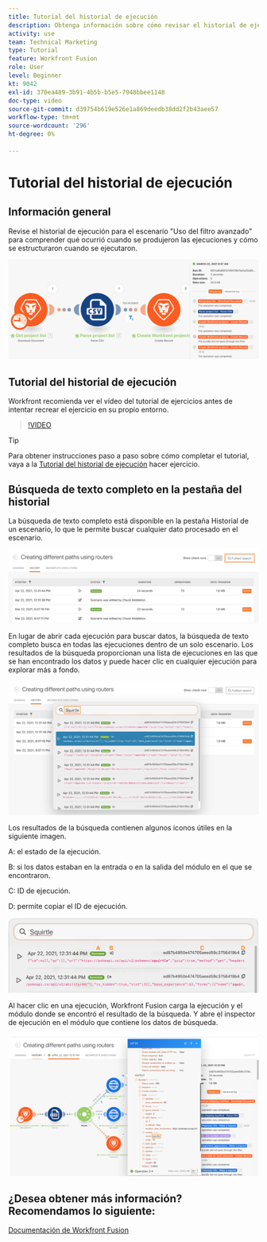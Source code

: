 ```yaml
---
title: Tutorial del historial de ejecución
description: Obtenga información sobre cómo revisar el historial de ejecución de un escenario para comprender qué ha sucedido en [!DNL Adobe Workfront Fusion].
activity: use
team: Technical Marketing
type: Tutorial
feature: Workfront Fusion
role: User
level: Beginner
kt: 9042
exl-id: 370ea489-3b91-4b5b-b5e5-7948bbee1148
doc-type: video
source-git-commit: d39754b619e526e1a869deedb38dd2f2b43aee57
workflow-type: tm+mt
source-wordcount: '296'
ht-degree: 0%

---
```


# Tutorial del historial de ejecución

## Información general

Revise el historial de ejecución para el escenario &quot;Uso del filtro avanzado&quot; para comprender qué ocurrió cuando se produjeron las ejecuciones y cómo se estructuraron cuando se ejecutaron.

![Imagen del historial de ejecución en un escenario de Fusion](assets/execution-history-and-scheduling-1.png)

## Tutorial del historial de ejecución

Workfront recomienda ver el vídeo del tutorial de ejercicios antes de intentar recrear el ejercicio en su propio entorno.

>[!VIDEO](https://video.tv.adobe.com/v/335283/?quality=12)

>[!TIP]
>
>Para obtener instrucciones paso a paso sobre cómo completar el tutorial, vaya a la [Tutorial del historial de ejecución](https://experienceleague.adobe.com/docs/workfront-learn/tutorials-workfront/fusion/exercises/execution-history.html?lang=en) hacer ejercicio.

## Búsqueda de texto completo en la pestaña del historial

La búsqueda de texto completo está disponible en la pestaña Historial de un escenario, lo que le permite buscar cualquier dato procesado en el escenario.

![Una imagen de la búsqueda del historial de ejecución](assets/execution-history-and-scheduling-2.png)

En lugar de abrir cada ejecución para buscar datos, la búsqueda de texto completo busca en todas las ejecuciones dentro de un solo escenario. Los resultados de la búsqueda proporcionan una lista de ejecuciones en las que se han encontrado los datos y puede hacer clic en cualquier ejecución para explorar más a fondo.

![Imagen de una búsqueda del historial de ejecución](assets/execution-history-and-scheduling-3.png)

Los resultados de la búsqueda contienen algunos iconos útiles en la siguiente imagen.

A: el estado de la ejecución.

B: si los datos estaban en la entrada o en la salida del módulo en el que se encontraron.

C: ID de ejecución.

D: permite copiar el ID de ejecución.

![Imagen de un resultado de búsqueda del historial de ejecución](assets/execution-history-and-scheduling-4.png)

Al hacer clic en una ejecución, Workfront Fusion carga la ejecución y el módulo donde se encontró el resultado de la búsqueda. Y abre el inspector de ejecución en el módulo que contiene los datos de búsqueda.

![Imagen de un vínculo de historial de ejecución](assets/execution-history-and-scheduling-5.png)


## ¿Desea obtener más información? Recomendamos lo siguiente:

[Documentación de Workfront Fusion](https://experienceleague.adobe.com/docs/workfront/using/adobe-workfront-fusion/workfront-fusion-2.html?lang=en)
